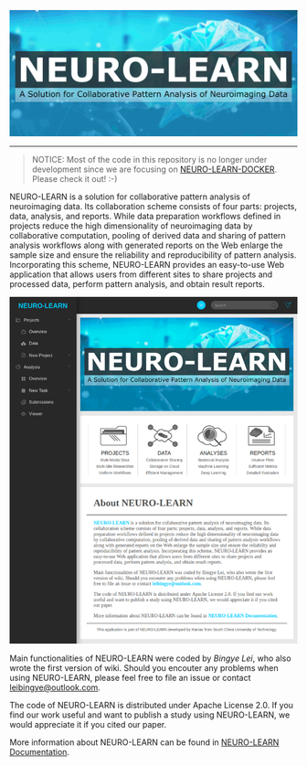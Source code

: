 ![neuro-learn](doc/img/logo.png?raw=true "neuro-learn")

---

> NOTICE: Most of the code in this repository is no longer under development since we are focusing on [NEURO-LEARN-DOCKER](https://github.com/Raniac/NEURO-LEARN-DOCKER). Please check it out! :-)

NEURO-LEARN is a solution for collaborative pattern analysis of neuroimaging data. Its collaboration scheme consists of four parts: projects, data, analysis, and reports. While data preparation workflows defined in projects reduce the high dimensionality of neuroimaging data by collaborative computation, pooling of derived data and sharing of pattern analysis workflows along with generated reports on the Web enlarge the sample size and ensure the reliability and reproducibility of pattern analysis. Incorporating this scheme, NEURO-LEARN provides an easy-to-use Web application that allows users from different sites to share projects and processed data, perform pattern analysis, and obtain result reports.

![neuro-learn-ui](doc/img/UI_rvs.png?raw=true "neuro-learn-ui")

Main functionalities of NEURO-LEARN were coded by _Bingye Lei_, who also wrote the first version of wiki. Should you encouter any problems when using NEURO-LEARN, please feel free to file an issue or contact leibingye@outlook.com.

The code of NEURO-LEARN is distributed under Apache License 2.0. If you find our work useful and want to publish a study using NEURO-LEARN, we would appreciate it if you cited our paper.

More information about NEURO-LEARN can be found in [NEURO-LEARN Documentation](https://github.com/Raniac/NEURO-LEARN/wiki).